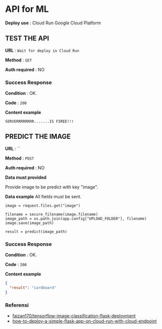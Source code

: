 # API for ML

**Deploy use** : Cloud Run Google Cloud Platform

## TEST THE API

**URL** : `Wait for deploy in Cloud Run`

**Method** : `GET`

**Auth required** : NO

### Success Response

**Condition** : OK.

**Code** : `200`

**Content example**

```
SERVERRRRRRRR.......IS FIREE!!!

```

## PREDICT THE IMAGE

**URL** : ``

**Method** : `POST`

**Auth required** : NO

**Data must provided**

Provide image to be predict with key "image".

**Data example**
All fields must be sent.

```
image = request.files.get("image")

filename = secure_filename(image.filename)
image_path = os.path.join(app.config["UPLOAD_FOLDER"], filename)
image.save(image_path)

result = predict(image_path)
```

### Success Response

**Condition** : OK.

**Code** : `200`

**Content example**

```json
{
  "result": "cardboard"
}
```

### Referensi

- [faizan170/tensorflow-image-classification-flask-deployment](https://github.com/faizan170/tensorflow-image-classification-flask-deployment "faizan170's Github profile")
- [how-to-deploy-a-simple-flask-app-on-cloud-run-with-cloud-endpoint](https://medium.com/fullstackai/how-to-deploy-a-simple-flask-app-on-cloud-run-with-cloud-endpoint-e10088170eb7 "simple-flask-app-on-cloud-run")
